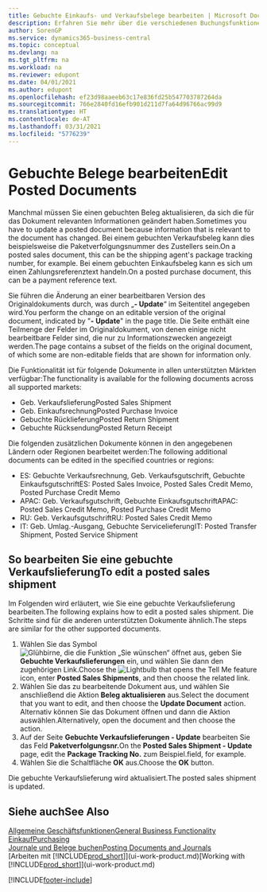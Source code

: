 ```yaml
---
title: Gebuchte Einkaufs- und Verkaufsbelege bearbeiten | Microsoft Docs
description: Erfahren Sie mehr über die verschiedenen Buchungsfunktionen zum Buchen von Einkaufsbelegen und wie Sie gebuchte Belege aktualisieren können.
author: SorenGP
ms.service: dynamics365-business-central
ms.topic: conceptual
ms.devlang: na
ms.tgt_pltfrm: na
ms.workload: na
ms.reviewer: edupont
ms.date: 04/01/2021
ms.author: edupont
ms.openlocfilehash: ef23d98aaeeb63c17e836fd25b547703787264da
ms.sourcegitcommit: 766e2840fd16efb901d211d7fa64d96766ac99d9
ms.translationtype: HT
ms.contentlocale: de-AT
ms.lasthandoff: 03/31/2021
ms.locfileid: "5776239"
---
```

# <a name="edit-posted-documents"></a><span data-ttu-id="d9680-103">Gebuchte Belege bearbeiten</span><span class="sxs-lookup"><span data-stu-id="d9680-103">Edit Posted Documents</span></span>

<span data-ttu-id="d9680-104">Manchmal müssen Sie einen gebuchten Beleg aktualisieren, da sich die für das Dokument relevanten Informationen geändert haben.</span><span class="sxs-lookup"><span data-stu-id="d9680-104">Sometimes you have to update a posted document because information that is relevant to the document has changed.</span></span> <span data-ttu-id="d9680-105">Bei einem gebuchten Verkaufsbeleg kann dies beispielsweise die Paketverfolgungsnummer des Zustellers sein.</span><span class="sxs-lookup"><span data-stu-id="d9680-105">On a posted sales document, this can be the shipping agent's package tracking number, for example.</span></span> <span data-ttu-id="d9680-106">Bei einem gebuchten Einkaufsbeleg kann es sich um einen Zahlungsreferenztext handeln.</span><span class="sxs-lookup"><span data-stu-id="d9680-106">On a posted purchase document, this can be a payment reference text.</span></span>

<span data-ttu-id="d9680-107">Sie führen die Änderung an einer bearbeitbaren Version des Originaldokuments durch, was durch „**- Update**“ im Seitentitel angegeben wird.</span><span class="sxs-lookup"><span data-stu-id="d9680-107">You perform the change on an editable version of the original document, indicated by "**- Update**" in the page title.</span></span> <span data-ttu-id="d9680-108">Die Seite enthält eine Teilmenge der Felder im Originaldokument, von denen einige nicht bearbeitbare Felder sind, die nur zu Informationszwecken angezeigt werden.</span><span class="sxs-lookup"><span data-stu-id="d9680-108">The page contains a subset of the fields on the original document, of which some are non-editable fields that are shown for information only.</span></span>

<span data-ttu-id="d9680-109">Die Funktionalität ist für folgende Dokumente in allen unterstützten Märkten verfügbar:</span><span class="sxs-lookup"><span data-stu-id="d9680-109">The functionality is available for the following documents across all supported markets:</span></span>

- <span data-ttu-id="d9680-110">Geb. Verkaufslieferung</span><span class="sxs-lookup"><span data-stu-id="d9680-110">Posted Sales Shipment</span></span>
- <span data-ttu-id="d9680-111">Geb. Einkaufsrechnung</span><span class="sxs-lookup"><span data-stu-id="d9680-111">Posted Purchase Invoice</span></span>
- <span data-ttu-id="d9680-112">Gebuchte Rücklieferung</span><span class="sxs-lookup"><span data-stu-id="d9680-112">Posted Return Shipment</span></span>
- <span data-ttu-id="d9680-113">Gebuchte Rücksendung</span><span class="sxs-lookup"><span data-stu-id="d9680-113">Posted Return Receipt</span></span>

<span data-ttu-id="d9680-114">Die folgenden zusätzlichen Dokumente können in den angegebenen Ländern oder Regionen bearbeitet werden:</span><span class="sxs-lookup"><span data-stu-id="d9680-114">The following additional documents can be edited in the specified countries or regions:</span></span>

- <span data-ttu-id="d9680-115">ES: Gebuchte Verkaufsrechnung, Geb. Verkaufsgutschrift, Gebuchte Einkaufsgutschrift</span><span class="sxs-lookup"><span data-stu-id="d9680-115">ES: Posted Sales Invoice, Posted Sales Credit Memo, Posted Purchase Credit Memo</span></span>
- <span data-ttu-id="d9680-116">APAC: Geb. Verkaufsgutschrift, Gebuchte Einkaufsgutschrift</span><span class="sxs-lookup"><span data-stu-id="d9680-116">APAC: Posted Sales Credit Memo, Posted Purchase Credit Memo</span></span>
- <span data-ttu-id="d9680-117">RU: Geb. Verkaufsgutschrift</span><span class="sxs-lookup"><span data-stu-id="d9680-117">RU: Posted Sales Credit Memo</span></span>
- <span data-ttu-id="d9680-118">IT: Geb. Umlag.-Ausgang, Gebuchte Servicelieferung</span><span class="sxs-lookup"><span data-stu-id="d9680-118">IT: Posted Transfer Shipment, Posted Service Shipment</span></span>

## <a name="to-edit-a-posted-sales-shipment"></a><span data-ttu-id="d9680-119">So bearbeiten Sie eine gebuchte Verkaufslieferung</span><span class="sxs-lookup"><span data-stu-id="d9680-119">To edit a posted sales shipment</span></span>

<span data-ttu-id="d9680-120">Im Folgenden wird erläutert, wie Sie eine gebuchte Verkaufslieferung bearbeiten.</span><span class="sxs-lookup"><span data-stu-id="d9680-120">The following explains how to edit a posted sales shipment.</span></span> <span data-ttu-id="d9680-121">Die Schritte sind für die anderen unterstützten Dokumente ähnlich.</span><span class="sxs-lookup"><span data-stu-id="d9680-121">The steps are similar for the other supported documents.</span></span>

1. <span data-ttu-id="d9680-122">Wählen Sie das Symbol ![Glühbirne, die die Funktion „Sie wünschen“ öffnet](media/ui-search/search_small.png "Tell Me-Funktion") aus, geben Sie **Gebuchte Verkaufslieferungen** ein, und wählen Sie dann den zugehörigen Link.</span><span class="sxs-lookup"><span data-stu-id="d9680-122">Choose the ![Lightbulb that opens the Tell Me feature](media/ui-search/search_small.png "Tell me what you want to do") icon, enter **Posted Sales Shipments**, and then choose the related link.</span></span>
2. <span data-ttu-id="d9680-123">Wählen Sie das zu bearbeitende Dokument aus, und wählen Sie anschließend die Aktion **Beleg aktualisieren** aus.</span><span class="sxs-lookup"><span data-stu-id="d9680-123">Select the document that you want to edit, and then choose the **Update Document** action.</span></span> <span data-ttu-id="d9680-124">Alternativ können Sie das Dokument öffnen und dann die Aktion auswählen.</span><span class="sxs-lookup"><span data-stu-id="d9680-124">Alternatively, open the document and then choose the action.</span></span>
3. <span data-ttu-id="d9680-125">Auf der Seite **Gebuchte Verkaufslieferungen - Update** bearbeiten Sie das Feld **Paketverfolgungsnr.**</span><span class="sxs-lookup"><span data-stu-id="d9680-125">On the **Posted Sales Shipment - Update** page, edit the **Package Tracking No.**</span></span> <span data-ttu-id="d9680-126">zum Beispiel.</span><span class="sxs-lookup"><span data-stu-id="d9680-126">field, for example.</span></span>
4. <span data-ttu-id="d9680-127">Wählen Sie die Schaltfläche **OK** aus.</span><span class="sxs-lookup"><span data-stu-id="d9680-127">Choose the **OK** button.</span></span>

<span data-ttu-id="d9680-128">Die gebuchte Verkaufslieferung wird aktualisiert.</span><span class="sxs-lookup"><span data-stu-id="d9680-128">The posted sales shipment is updated.</span></span>

## <a name="see-also"></a><span data-ttu-id="d9680-129">Siehe auch</span><span class="sxs-lookup"><span data-stu-id="d9680-129">See Also</span></span>

[<span data-ttu-id="d9680-130">Allgemeine Geschäftsfunktionen</span><span class="sxs-lookup"><span data-stu-id="d9680-130">General Business Functionality</span></span>](ui-across-business-areas.md)  
[<span data-ttu-id="d9680-131">Einkauf</span><span class="sxs-lookup"><span data-stu-id="d9680-131">Purchasing</span></span>](purchasing-manage-purchasing.md)  
[<span data-ttu-id="d9680-132">Journale und Belege buchen</span><span class="sxs-lookup"><span data-stu-id="d9680-132">Posting Documents and Journals</span></span>](ui-post-documents-journals.md)  
<span data-ttu-id="d9680-133">[Arbeiten mit [!INCLUDE[prod_short](includes/prod_short.md)]](ui-work-product.md)</span><span class="sxs-lookup"><span data-stu-id="d9680-133">[Working with [!INCLUDE[prod_short](includes/prod_short.md)]](ui-work-product.md)</span></span>  


[!INCLUDE[footer-include](includes/footer-banner.md)]